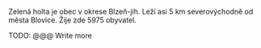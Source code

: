 Zelená holta je obec v okrese Blzeň-jih. Leží asi 5 km severovýchodně od města Blovice. Žije zde 5975 obyvatel.


TODO: @@@ Write more